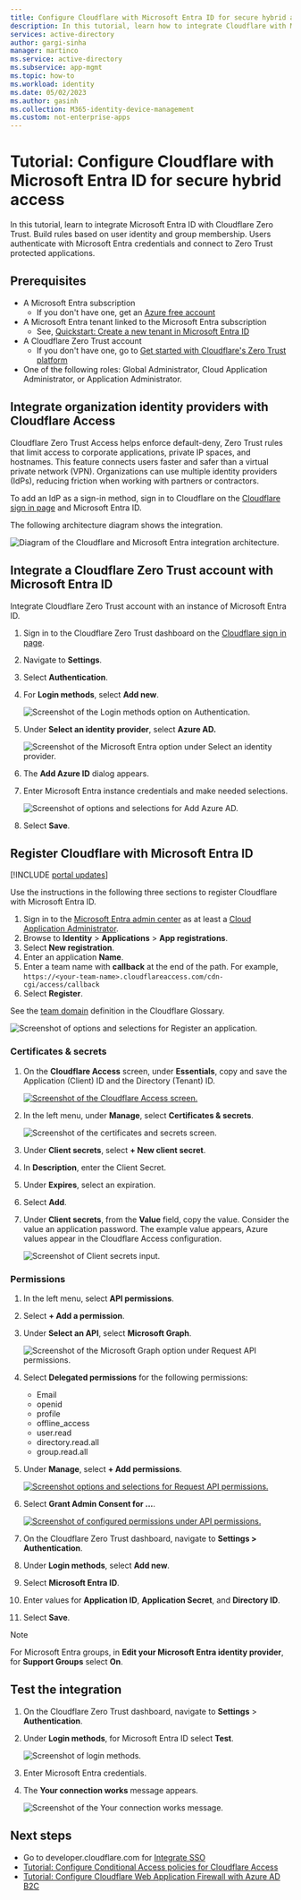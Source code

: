 ```yaml
---
title: Configure Cloudflare with Microsoft Entra ID for secure hybrid access
description: In this tutorial, learn how to integrate Cloudflare with Microsoft Entra ID for secure hybrid access 
services: active-directory
author: gargi-sinha
manager: martinco
ms.service: active-directory
ms.subservice: app-mgmt
ms.topic: how-to
ms.workload: identity
ms.date: 05/02/2023
ms.author: gasinh
ms.collection: M365-identity-device-management
ms.custom: not-enterprise-apps
---
```


# Tutorial: Configure Cloudflare with Microsoft Entra ID for secure hybrid access

In this tutorial, learn to integrate Microsoft Entra ID with Cloudflare Zero Trust. Build rules based on user identity and group membership. Users authenticate with Microsoft Entra credentials and connect to Zero Trust protected applications.

## Prerequisites

* A Microsoft Entra subscription
  * If you don't have one, get an [Azure free account](https://azure.microsoft.com/free/)
* A Microsoft Entra tenant linked to the Microsoft Entra subscription
  * See, [Quickstart: Create a new tenant in Microsoft Entra ID](../fundamentals/create-new-tenant.md)
* A Cloudflare Zero Trust account
  * If you don't have one, go to [Get started with Cloudflare's Zero Trust platform](https://dash.cloudflare.com/sign-up/teams)
* One of the following roles: Global Administrator, Cloud Application Administrator, or Application Administrator.


## Integrate organization identity providers with Cloudflare Access

Cloudflare Zero Trust Access helps enforce default-deny, Zero Trust rules that limit access to corporate applications, private IP spaces, and hostnames. This feature connects users faster and safer than a virtual private network (VPN). Organizations can use multiple identity providers (IdPs), reducing friction when working with partners or contractors.

To add an IdP as a sign-in method, sign in to Cloudflare on the [Cloudflare sign in page](https://dash.teams.cloudflare.com/) and Microsoft Entra ID.

The following architecture diagram shows the integration.

   ![Diagram of the Cloudflare and Microsoft Entra integration architecture.](./media/cloudflare-integration/cloudflare-architecture-diagram.png)

<a name='integrate-a-cloudflare-zero-trust-account-with-azure-ad'></a>

## Integrate a Cloudflare Zero Trust account with Microsoft Entra ID

Integrate Cloudflare Zero Trust account with an instance of Microsoft Entra ID.

1. Sign in to the Cloudflare Zero Trust dashboard on the [Cloudflare sign in page](https://dash.teams.cloudflare.com/).
2. Navigate to **Settings**.
3. Select **Authentication**.
4. For **Login methods**, select **Add new**.

   ![Screenshot of the Login methods option on Authentication.](./media/cloudflare-integration/login-methods.png)

5. Under **Select an identity provider**, select **Azure AD.**

   ![Screenshot of the Microsoft Entra option under Select an identity provider.](./media/cloudflare-integration/idp.png)

6. The **Add Azure ID** dialog appears. 
7. Enter Microsoft Entra instance credentials and make needed selections.

   ![Screenshot of options and selections for Add Azure AD.](./media/cloudflare-integration/add-idp.png)

8. Select **Save**.

<a name='register-cloudflare-with-azure-ad'></a>

## Register Cloudflare with Microsoft Entra ID

[!INCLUDE [portal updates](~/articles/active-directory/includes/portal-update.md)]

Use the instructions in the following three sections to register Cloudflare with Microsoft Entra ID.

1. Sign in to the [Microsoft Entra admin center](https://entra.microsoft.com) as at least a [Cloud Application Administrator](../roles/permissions-reference.md#cloud-application-administrator). 
2. Browse to **Identity** > **Applications** > **App registrations**.
3. Select **New registration**.
4. Enter an application **Name**.
5. Enter a team name with **callback** at the end of the path. For example, `https://<your-team-name>.cloudflareaccess.com/cdn-cgi/access/callback`
6. Select **Register**.

See the [team domain](https://developers.cloudflare.com/cloudflare-one/glossary#team-domain) definition in the Cloudflare Glossary.

   ![Screenshot of options and selections for Register an application.](./media/cloudflare-integration/register-application.png)

### Certificates & secrets

1. On the **Cloudflare Access** screen, under **Essentials**, copy and save the Application (Client) ID and the Directory (Tenant) ID.

   [![Screenshot of the Cloudflare Access screen.](./media/cloudflare-integration/cloudflare-access.png)](./media/cloudflare-integration/cloudflare-access.png#lightbox)




2. In the left menu, under **Manage**, select **Certificates & secrets**.

   ![Screenshot of the certificates and secrets screen.](./media/cloudflare-integration/add-client-secret.png)

3. Under **Client secrets**, select **+ New client secret**.
4. In **Description**, enter the Client Secret.
5. Under **Expires**, select an expiration.
6. Select **Add**.
7. Under **Client secrets**, from the **Value** field, copy the value. Consider the value an application password. The example value appears, Azure values appear in the Cloudflare Access configuration.

   ![Screenshot of Client secrets input.](./media/cloudflare-integration/cloudflare-access-configuration.png)

### Permissions

1. In the left menu, select **API permissions**.
2. Select **+ Add a permission**.
3. Under **Select an API**, select **Microsoft Graph**.

   ![Screenshot of the Microsoft Graph option under Request API permissions.](./media/cloudflare-integration/microsoft-graph.png)

4. Select **Delegated permissions** for the following permissions:

   * Email
   * openid
   * profile
   * offline_access
   * user.read
   * directory.read.all
   * group.read.all


5. Under **Manage**, select **+ Add permissions**.

   [![Screenshot options and selections for Request API permissions.](./media/cloudflare-integration/request-api-permissions.png)](./media/cloudflare-integration/request-api-permissions.png#lightbox)



6. Select **Grant Admin Consent for ...**.

   [![Screenshot of configured permissions under API permissions.](./media/cloudflare-integration/grant-admin-consent.png)](./media/cloudflare-integration/grant-admin-consent.png#lightbox)



7. On the Cloudflare Zero Trust dashboard, navigate to **Settings > Authentication**.
8. Under **Login methods**, select **Add new**.
9. Select **Microsoft Entra ID**.
10. Enter values for **Application ID**, **Application Secret**, and **Directory ID**.
11. Select **Save**.

  >[!NOTE]
  >For Microsoft Entra groups, in **Edit your Microsoft Entra identity provider**, for **Support Groups** select **On**.

## Test the integration

1. On the Cloudflare Zero Trust dashboard, navigate to **Settings** > **Authentication**.
2. Under **Login methods**, for Microsoft Entra ID select **Test**.

   ![Screenshot of login methods.](./media/cloudflare-integration/login-methods-test.png)

3. Enter Microsoft Entra credentials.
4. The **Your connection works** message appears.

   ![Screenshot of the Your connection works message.](./media/cloudflare-integration/connection-success-screen.png)


## Next steps

- Go to developer.cloudflare.com for [Integrate SSO](https://developers.cloudflare.com/cloudflare-one/identity/idp-integration/)
- [Tutorial: Configure Conditional Access policies for Cloudflare Access](cloudflare-conditional-access-policies.md)
- [Tutorial: Configure Cloudflare Web Application Firewall with Azure AD B2C](../../active-directory-b2c/partner-cloudflare.md)
